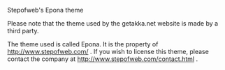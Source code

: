 Stepofweb's Epona theme

Please note that the theme used by the getakka.net website is made by a third party.

The theme used is called Epona. It is the property of http://www.stepofweb.com/ .
If you wish to license this theme, please contact the company at
http://www.stepofweb.com/contact.html .